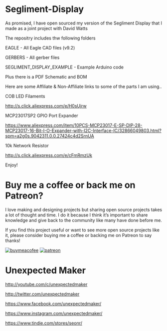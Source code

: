 # Segliment-Display

As promised, I have open sourced my version of the Segliment Display that I made as a joint project with David Watts

The repositry includes thw following folders

EAGLE - All Eagle CAD files (v9.2)

GERBERS - All gerber files

SEGLIMENT_DISPLAY_EXAMPLE - Example Arduino code


Plus there is a PDF Schematic and BOM

Here are some Affiliate & Non-Affiliate links to some of the parts I am using..

COB LED Filaments 

http://s.click.aliexpress.com/e/H0sUjrw

MCP23017SP2 GPIO Port Expander

https://www.aliexpress.com/item/10PCS-MCP23017-E-SP-DIP-28-MCP23017-16-Bit-I-O-Expander-with-I2C-Interface-IC/32866049803.html?spm=a2g0s.9042311.0.0.27424c4d2SrnUA

10k Network Resistor

http://s.click.aliexpress.com/e/cFmRmzUk


Enjoy!

# Buy me a coffee or back me on Patreon?
I love making and designing projects but sharing open source projects takes a lot of thought and time. I do it because I think it’s important to share knowledge and give back to the community like many have done before me.

If you find this project useful or want to see more open source projects like it, please consider buying me a coffee or backing me on Patreon to say thanks!

[![buymeacofee](https://www.buymeacoffee.com/assets/img/custom_images/orange_img.png)](https://www.buymeacoffee.com/YLVGbhJP0)
[![patreon](http://3sprockets.com.au/um/PatreonSmall.jpg)](https://www.patreon.com/unexpectedmaker)

# Unexpected Maker
http://youtube.com/c/unexpectedmaker

http://twitter.com/unexpectedmaker

https://www.facebook.com/unexpectedmaker/

https://www.instagram.com/unexpectedmaker/

https://www.tindie.com/stores/seonr/
